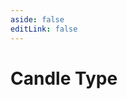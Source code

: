 ```yaml
---
aside: false
editLink: false
---
```


# Candle Type

<script setup>
import Chart from '../../components/SampleChart.vue'
import data from '../../data/sample/candle-type/index.json'
</script>
<Chart :js="data['index.js']" :html="data['index.html']" :css="data['index.css']" title="Candle"/>

<!--@include: @/data/sample/candle-type/index.md-->